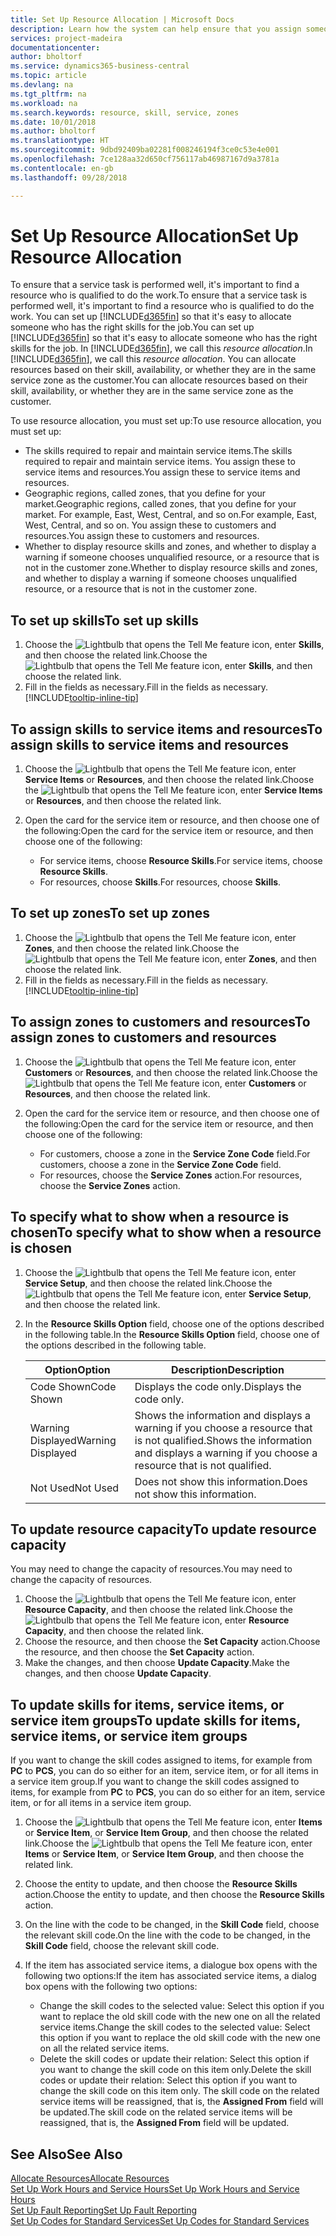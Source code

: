 ```yaml
---
title: Set Up Resource Allocation | Microsoft Docs
description: Learn how the system can help ensure that you assign someone who has the skills required to provide a service.
services: project-madeira
documentationcenter: 
author: bholtorf
ms.service: dynamics365-business-central
ms.topic: article
ms.devlang: na
ms.tgt_pltfrm: na
ms.workload: na
ms.search.keywords: resource, skill, service, zones
ms.date: 10/01/2018
ms.author: bholtorf
ms.translationtype: HT
ms.sourcegitcommit: 9dbd92409ba02281f008246194f3ce0c53e4e001
ms.openlocfilehash: 7ce128aa32d650cf756117ab46987167d9a3781a
ms.contentlocale: en-gb
ms.lasthandoff: 09/28/2018

---
```


# <a name="set-up-resource-allocation"></a><span data-ttu-id="aa195-103">Set Up Resource Allocation</span><span class="sxs-lookup"><span data-stu-id="aa195-103">Set Up Resource Allocation</span></span>
<span data-ttu-id="aa195-104">To ensure that a service task is performed well, it's important to find a resource who is qualified to do the work.</span><span class="sxs-lookup"><span data-stu-id="aa195-104">To ensure that a service task is performed well, it's important to find a resource who is qualified to do the work.</span></span> <span data-ttu-id="aa195-105">You can set up [!INCLUDE[d365fin](includes/d365fin_md.md)] so that it's easy to allocate someone who has the right skills for the job.</span><span class="sxs-lookup"><span data-stu-id="aa195-105">You can set up [!INCLUDE[d365fin](includes/d365fin_md.md)] so that it's easy to allocate someone who has the right skills for the job.</span></span> <span data-ttu-id="aa195-106">In [!INCLUDE[d365fin](includes/d365fin_md.md)], we call this _resource allocation_.</span><span class="sxs-lookup"><span data-stu-id="aa195-106">In [!INCLUDE[d365fin](includes/d365fin_md.md)], we call this _resource allocation_.</span></span> <span data-ttu-id="aa195-107">You can allocate resources based on their skill, availability, or whether they are in the same service zone as the customer.</span><span class="sxs-lookup"><span data-stu-id="aa195-107">You can allocate resources based on their skill, availability, or whether they are in the same service zone as the customer.</span></span> 

<span data-ttu-id="aa195-108">To use resource allocation, you must set up:</span><span class="sxs-lookup"><span data-stu-id="aa195-108">To use resource allocation, you must set up:</span></span>  
  
* <span data-ttu-id="aa195-109">The skills required to repair and maintain service items.</span><span class="sxs-lookup"><span data-stu-id="aa195-109">The skills required to repair and maintain service items.</span></span> <span data-ttu-id="aa195-110">You assign these to service items and resources.</span><span class="sxs-lookup"><span data-stu-id="aa195-110">You assign these to service items and resources.</span></span>  
* <span data-ttu-id="aa195-111">Geographic regions, called zones, that you define for your market.</span><span class="sxs-lookup"><span data-stu-id="aa195-111">Geographic regions, called zones, that you define for your market.</span></span> <span data-ttu-id="aa195-112">For example, East, West, Central, and so on.</span><span class="sxs-lookup"><span data-stu-id="aa195-112">For example, East, West, Central, and so on.</span></span> <span data-ttu-id="aa195-113">You assign these to customers and resources.</span><span class="sxs-lookup"><span data-stu-id="aa195-113">You assign these to customers and resources.</span></span>  
* <span data-ttu-id="aa195-114">Whether to display resource skills and zones, and whether to display a warning if someone chooses unqualified resource, or a resource that is not in the customer zone.</span><span class="sxs-lookup"><span data-stu-id="aa195-114">Whether to display resource skills and zones, and whether to display a warning if someone chooses unqualified resource, or a resource that is not in the customer zone.</span></span>  

## <a name="to-set-up-skills"></a><span data-ttu-id="aa195-115">To set up skills</span><span class="sxs-lookup"><span data-stu-id="aa195-115">To set up skills</span></span>
1. <span data-ttu-id="aa195-116">Choose the ![Lightbulb that opens the Tell Me feature](media/ui-search/search_small.png "Tell me what you want to do") icon, enter **Skills**, and then choose the related link.</span><span class="sxs-lookup"><span data-stu-id="aa195-116">Choose the ![Lightbulb that opens the Tell Me feature](media/ui-search/search_small.png "Tell me what you want to do") icon, enter **Skills**, and then choose the related link.</span></span>  
2. <span data-ttu-id="aa195-117">Fill in the fields as necessary.</span><span class="sxs-lookup"><span data-stu-id="aa195-117">Fill in the fields as necessary.</span></span> [!INCLUDE[tooltip-inline-tip](includes/tooltip-inline-tip_md.md)]  

## <a name="to-assign-skills-to-service-items-and-resources"></a><span data-ttu-id="aa195-118">To assign skills to service items and resources</span><span class="sxs-lookup"><span data-stu-id="aa195-118">To assign skills to service items and resources</span></span>
1. <span data-ttu-id="aa195-119">Choose the ![Lightbulb that opens the Tell Me feature](media/ui-search/search_small.png "Tell me what you want to do") icon, enter **Service Items** or **Resources**, and then choose the related link.</span><span class="sxs-lookup"><span data-stu-id="aa195-119">Choose the ![Lightbulb that opens the Tell Me feature](media/ui-search/search_small.png "Tell me what you want to do") icon, enter **Service Items** or **Resources**, and then choose the related link.</span></span>  
2. <span data-ttu-id="aa195-120">Open the card for the service item or resource, and then choose one of the following:</span><span class="sxs-lookup"><span data-stu-id="aa195-120">Open the card for the service item or resource, and then choose one of the following:</span></span>  
  
    * <span data-ttu-id="aa195-121">For service items, choose **Resource Skills**.</span><span class="sxs-lookup"><span data-stu-id="aa195-121">For service items, choose **Resource Skills**.</span></span>  
    * <span data-ttu-id="aa195-122">For resources, choose **Skills**.</span><span class="sxs-lookup"><span data-stu-id="aa195-122">For resources, choose **Skills**.</span></span>  

## <a name="to-set-up-zones"></a><span data-ttu-id="aa195-123">To set up zones</span><span class="sxs-lookup"><span data-stu-id="aa195-123">To set up zones</span></span>
1. <span data-ttu-id="aa195-124">Choose the ![Lightbulb that opens the Tell Me feature](media/ui-search/search_small.png "Tell me what you want to do") icon, enter **Zones**, and then choose the related link.</span><span class="sxs-lookup"><span data-stu-id="aa195-124">Choose the ![Lightbulb that opens the Tell Me feature](media/ui-search/search_small.png "Tell me what you want to do") icon, enter **Zones**, and then choose the related link.</span></span>  
2. <span data-ttu-id="aa195-125">Fill in the fields as necessary.</span><span class="sxs-lookup"><span data-stu-id="aa195-125">Fill in the fields as necessary.</span></span> [!INCLUDE[tooltip-inline-tip](includes/tooltip-inline-tip_md.md)]  

## <a name="to-assign-zones-to-customers-and-resources"></a><span data-ttu-id="aa195-126">To assign zones to customers and resources</span><span class="sxs-lookup"><span data-stu-id="aa195-126">To assign zones to customers and resources</span></span> 
1. <span data-ttu-id="aa195-127">Choose the ![Lightbulb that opens the Tell Me feature](media/ui-search/search_small.png "Tell me what you want to do") icon, enter **Customers** or **Resources**, and then choose the related link.</span><span class="sxs-lookup"><span data-stu-id="aa195-127">Choose the ![Lightbulb that opens the Tell Me feature](media/ui-search/search_small.png "Tell me what you want to do") icon, enter **Customers** or **Resources**, and then choose the related link.</span></span>  
2. <span data-ttu-id="aa195-128">Open the card for the service item or resource, and then choose one of the following:</span><span class="sxs-lookup"><span data-stu-id="aa195-128">Open the card for the service item or resource, and then choose one of the following:</span></span>  
  
    * <span data-ttu-id="aa195-129">For customers, choose a zone in the **Service Zone Code** field.</span><span class="sxs-lookup"><span data-stu-id="aa195-129">For customers, choose a zone in the **Service Zone Code** field.</span></span>  
    * <span data-ttu-id="aa195-130">For resources, choose the **Service Zones** action.</span><span class="sxs-lookup"><span data-stu-id="aa195-130">For resources, choose the **Service Zones** action.</span></span>  

## <a name="to-specify-what-to-show-when-a-resource-is-chosen"></a><span data-ttu-id="aa195-131">To specify what to show when a resource is chosen</span><span class="sxs-lookup"><span data-stu-id="aa195-131">To specify what to show when a resource is chosen</span></span>
1. <span data-ttu-id="aa195-132">Choose the ![Lightbulb that opens the Tell Me feature](media/ui-search/search_small.png "Tell me what you want to do") icon, enter **Service Setup**, and then choose the related link.</span><span class="sxs-lookup"><span data-stu-id="aa195-132">Choose the ![Lightbulb that opens the Tell Me feature](media/ui-search/search_small.png "Tell me what you want to do") icon, enter **Service Setup**, and then choose the related link.</span></span> 
2. <span data-ttu-id="aa195-133">In the **Resource Skills Option** field, choose one of the options described in the following table.</span><span class="sxs-lookup"><span data-stu-id="aa195-133">In the **Resource Skills Option** field, choose one of the options described in the following table.</span></span>  
  
    |<span data-ttu-id="aa195-134">**Option**</span><span class="sxs-lookup"><span data-stu-id="aa195-134">**Option**</span></span>|<span data-ttu-id="aa195-135">**Description**</span><span class="sxs-lookup"><span data-stu-id="aa195-135">**Description**</span></span>|  
    |------------|-------------|  
    |<span data-ttu-id="aa195-136">Code Shown</span><span class="sxs-lookup"><span data-stu-id="aa195-136">Code Shown</span></span> | <span data-ttu-id="aa195-137">Displays the code only.</span><span class="sxs-lookup"><span data-stu-id="aa195-137">Displays the code only.</span></span>|  
    |<span data-ttu-id="aa195-138">Warning Displayed</span><span class="sxs-lookup"><span data-stu-id="aa195-138">Warning Displayed</span></span> | <span data-ttu-id="aa195-139">Shows the information and displays a warning if you choose a resource that is not qualified.</span><span class="sxs-lookup"><span data-stu-id="aa195-139">Shows the information and displays a warning if you choose a resource that is not qualified.</span></span>|  
    |<span data-ttu-id="aa195-140">Not Used</span><span class="sxs-lookup"><span data-stu-id="aa195-140">Not Used</span></span> | <span data-ttu-id="aa195-141">Does not show this information.</span><span class="sxs-lookup"><span data-stu-id="aa195-141">Does not show this information.</span></span>|  

## <a name="to-update-resource-capacity"></a><span data-ttu-id="aa195-142">To update resource capacity</span><span class="sxs-lookup"><span data-stu-id="aa195-142">To update resource capacity</span></span>  
<span data-ttu-id="aa195-143">You may need to change the capacity of resources.</span><span class="sxs-lookup"><span data-stu-id="aa195-143">You may need to change the capacity of resources.</span></span>  
  
1. <span data-ttu-id="aa195-144">Choose the ![Lightbulb that opens the Tell Me feature](media/ui-search/search_small.png "Tell me what you want to do") icon, enter **Resource Capacity**, and then choose the related link.</span><span class="sxs-lookup"><span data-stu-id="aa195-144">Choose the ![Lightbulb that opens the Tell Me feature](media/ui-search/search_small.png "Tell me what you want to do") icon, enter **Resource Capacity**, and then choose the related link.</span></span>  
2. <span data-ttu-id="aa195-145">Choose the resource, and then choose the **Set Capacity** action.</span><span class="sxs-lookup"><span data-stu-id="aa195-145">Choose the resource, and then choose the **Set Capacity** action.</span></span>  
3. <span data-ttu-id="aa195-146">Make the changes, and then choose **Update Capacity**.</span><span class="sxs-lookup"><span data-stu-id="aa195-146">Make the changes, and then choose **Update Capacity**.</span></span>  

## <a name="to-update-skills-for-items-service-items-or-service-item-groups"></a><span data-ttu-id="aa195-147">To update skills for items, service items, or service item groups</span><span class="sxs-lookup"><span data-stu-id="aa195-147">To update skills for items, service items, or service item groups</span></span>
<span data-ttu-id="aa195-148">If you want to change the skill codes assigned to items, for example from **PC** to **PCS**, you can do so either for an item, service item, or for all items in a service item group.</span><span class="sxs-lookup"><span data-stu-id="aa195-148">If you want to change the skill codes assigned to items, for example from **PC** to **PCS**, you can do so either for an item, service item, or for all items in a service item group.</span></span>  
  
1. <span data-ttu-id="aa195-149">Choose the ![Lightbulb that opens the Tell Me feature](media/ui-search/search_small.png "Tell me what you want to do") icon, enter **Items** or **Service Item**, or **Service Item Group**, and then choose the related link.</span><span class="sxs-lookup"><span data-stu-id="aa195-149">Choose the ![Lightbulb that opens the Tell Me feature](media/ui-search/search_small.png "Tell me what you want to do") icon, enter **Items** or **Service Item**, or **Service Item Group**, and then choose the related link.</span></span>  
2. <span data-ttu-id="aa195-150">Choose the entity to update, and then choose the **Resource Skills** action.</span><span class="sxs-lookup"><span data-stu-id="aa195-150">Choose the entity to update, and then choose the **Resource Skills** action.</span></span>  
3. <span data-ttu-id="aa195-151">On the line with the code to be changed, in the **Skill Code** field, choose the relevant skill code.</span><span class="sxs-lookup"><span data-stu-id="aa195-151">On the line with the code to be changed, in the **Skill Code** field, choose the relevant skill code.</span></span>  
4.  <span data-ttu-id="aa195-152">If the item has associated service items, a dialogue box opens with the following two options:</span><span class="sxs-lookup"><span data-stu-id="aa195-152">If the item has associated service items, a dialog box opens with the following two options:</span></span>  
  
    * <span data-ttu-id="aa195-153">Change the skill codes to the selected value: Select this option if you want to replace the old skill code with the new one on all the related service items.</span><span class="sxs-lookup"><span data-stu-id="aa195-153">Change the skill codes to the selected value: Select this option if you want to replace the old skill code with the new one on all the related service items.</span></span>  
    * <span data-ttu-id="aa195-154">Delete the skill codes or update their relation: Select this option if you want to change the skill code on this item only.</span><span class="sxs-lookup"><span data-stu-id="aa195-154">Delete the skill codes or update their relation: Select this option if you want to change the skill code on this item only.</span></span> <span data-ttu-id="aa195-155">The skill code on the related service items will be reassigned, that is, the **Assigned From** field will be updated.</span><span class="sxs-lookup"><span data-stu-id="aa195-155">The skill code on the related service items will be reassigned, that is, the **Assigned From** field will be updated.</span></span>  
  
## <a name="see-also"></a><span data-ttu-id="aa195-156">See Also</span><span class="sxs-lookup"><span data-stu-id="aa195-156">See Also</span></span>
[<span data-ttu-id="aa195-157">Allocate Resources</span><span class="sxs-lookup"><span data-stu-id="aa195-157">Allocate Resources</span></span>](service-how-to-allocate-resources.md)  
[<span data-ttu-id="aa195-158">Set Up Work Hours and Service Hours</span><span class="sxs-lookup"><span data-stu-id="aa195-158">Set Up Work Hours and Service Hours</span></span>](service-how-setup-work-service-hours.md)  
[<span data-ttu-id="aa195-159">Set Up Fault Reporting</span><span class="sxs-lookup"><span data-stu-id="aa195-159">Set Up Fault Reporting</span></span>](service-how-setup-fault-reporting.md)  
[<span data-ttu-id="aa195-160">Set Up Codes for Standard Services</span><span class="sxs-lookup"><span data-stu-id="aa195-160">Set Up Codes for Standard Services</span></span>](service-how-setup-service-coding.md)  
 


